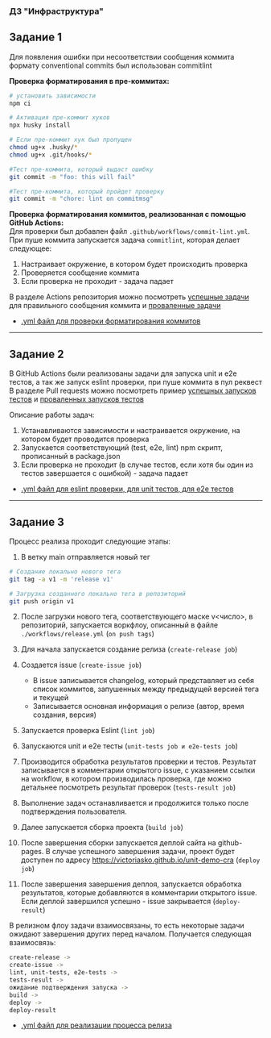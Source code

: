 ### ДЗ "Инфраструктура"

## Задание 1
Для появления ошибки при несоответствии сообщения коммита формату conventional commits был использован commitlint<br/>

**Проверка форматирования в пре-коммитах:**
```sh
# установить зависимости
npm ci

# Активация пре-коммит хуков
npx husky install

# Если пре-коммит хук был пропущен
chmod ug+x .husky/*
chmod ug+x .git/hooks/*

#Тест пре-коммита, который выдаст ошибку
git commit -m "foo: this will fail"

#Тест пре-коммита, который пройдет проверку
git commit -m "chore: lint on commitmsg"
```

**Проверка форматирования коммитов, реализованная с помощью GitHub Actions:**<br/>
Для проверки был добавлен файл `.github/workflows/commit-lint.yml`. При пуше коммита запускается задача `commitlint`, которая делает следующее:
1. Настраивает окружение, в котором будет происходить проверка
2. Проверяется сообщение коммита
3. Если проверка не проходит - задача падает

В разделе Actions репозитория можно посмотреть [успешные задачи]() для правильного сообщения коммита и [проваленные задачи]()

- [.yml файл для проверки форматирования коммитов](https://github.com/VictoriaSko/unit-demo-cra/blob/main/.github/workflows/commit-lint.yml)

-------------

## Задание 2

В GitHub Actions были реализованы задачи для запуска unit и e2e тестов, а так же запуск eslint проверки, при пуше коммита в пул реквест
В разделе Pull requests можно посмотреть пример [успешных запусков тестов](https://github.com/VictoriaSko/unit-demo-cra/pull/5) и [проваленных запусков тестов](https://github.com/VictoriaSko/unit-demo-cra/pull/6)

Описание работы задач:
1. Устанавливаются зависимости и настраивается окружение, на котором будет проводится проверка
2. Запускается соответствующий (test, e2e, lint) npm скрипт, прописанный в package.json
3. Если проверка не проходит (в случае тестов, если хотя бы один из тестов завершается с ошибкой) - задача падает

- [.yml файл для eslint проверки, для unit тестов, для e2e тестов](https://github.com/VictoriaSko/unit-demo-cra/blob/main/.github/workflows/pr-checks.yml)

-------------

## Задание 3

Процесс реализа проходит следующие этапы:
1. В ветку main отправляется новый тег
```sh
# Создание локально нового тега
git tag -a v1 -m 'release v1' 

# Загрузка созданного локально тега в репозиторий
git push origin v1
```

2. После загрузки нового тега, соответствующего маске v<число>, в репозиторий, запускается воркфлоу, описанный в файле `./workflows/release.yml` (`on push tags`)

3. Для начала запускается создание релиза (`create-release job`)

4. Создается issue (`create-issue job`)
    - В issue записывается changelog, который представляет из себя список коммитов, запушенных между предыдущей версией тега и текущей
    - Записывается основная информация о релизе (автор, время создания, версия)

5. Запускается проверка Eslint (`lint job`)

6. Запускаются unit и e2e тесты (`unit-tests job и e2e-tests job`)

7. Производится обработка результатов проверки и тестов. Результат записывается в комментарии открытого issue, с указанием ссылки на workflow, в котором производилась проверка, где можно детальнее посмотреть результат проверок (`tests-result job`)

8. Выполнение задач останавливается и продолжится только после подтверждения пользователя.

9. Далее запускается сборка проекта (`build job`)

10. После завершения сборки запускается деплой сайта на github-pages. В случае успешного завершения задачи, проект будет доступен по адресу https://victoriasko.github.io/unit-demo-cra (`deploy job`)

11. После завершения завершения деплоя, запускается обработка результатов, которые добавляются в комментарии открытого issue. Если деплой завершился успешно - issue закрывается (`deploy-result`)

В релизном флоу задачи взаимосвязаны, то есть некоторые задачи ожидают завершения других перед началом. Получается следующая взаимосвязь:

```sh
create-release -> 
create-issue -> 
lint, unit-tests, e2e-tests -> 
tests-result -> 
ожидание подтверждения запуска -> 
build -> 
deploy -> 
deploy-result
```

- [.yml файл для реализации процесса релиза](https://github.com/VictoriaSko/unit-demo-cra/blob/main/.github/workflows/release.yml)